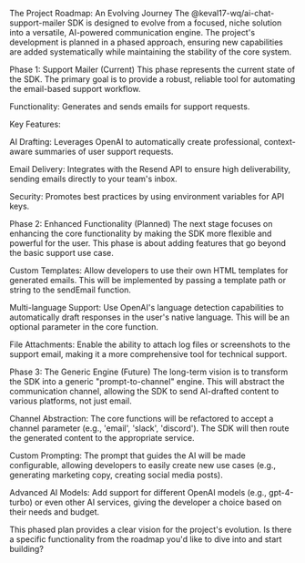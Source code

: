 The Project Roadmap: An Evolving Journey
The @keval17-wq/ai-chat-support-mailer SDK is designed to evolve from a focused, niche solution into a versatile, AI-powered communication engine. The project's development is planned in a phased approach, ensuring new capabilities are added systematically while maintaining the stability of the core system.

Phase 1: Support Mailer (Current)
This phase represents the current state of the SDK. The primary goal is to provide a robust, reliable tool for automating the email-based support workflow.

Functionality: Generates and sends emails for support requests.

Key Features:

AI Drafting: Leverages OpenAI to automatically create professional, context-aware summaries of user support requests.

Email Delivery: Integrates with the Resend API to ensure high deliverability, sending emails directly to your team's inbox.

Security: Promotes best practices by using environment variables for API keys.

Phase 2: Enhanced Functionality (Planned)
The next stage focuses on enhancing the core functionality by making the SDK more flexible and powerful for the user. This phase is about adding features that go beyond the basic support use case.

Custom Templates: Allow developers to use their own HTML templates for generated emails. This will be implemented by passing a template path or string to the sendEmail function.

Multi-language Support: Use OpenAI's language detection capabilities to automatically draft responses in the user's native language. This will be an optional parameter in the core function.

File Attachments: Enable the ability to attach log files or screenshots to the support email, making it a more comprehensive tool for technical support.

Phase 3: The Generic Engine (Future)
The long-term vision is to transform the SDK into a generic "prompt-to-channel" engine. This will abstract the communication channel, allowing the SDK to send AI-drafted content to various platforms, not just email.

Channel Abstraction: The core functions will be refactored to accept a channel parameter (e.g., 'email', 'slack', 'discord'). The SDK will then route the generated content to the appropriate service.

Custom Prompting: The prompt that guides the AI will be made configurable, allowing developers to easily create new use cases (e.g., generating marketing copy, creating social media posts).

Advanced AI Models: Add support for different OpenAI models (e.g., gpt-4-turbo) or even other AI services, giving the developer a choice based on their needs and budget.

This phased plan provides a clear vision for the project's evolution. Is there a specific functionality from the roadmap you'd like to dive into and start building?